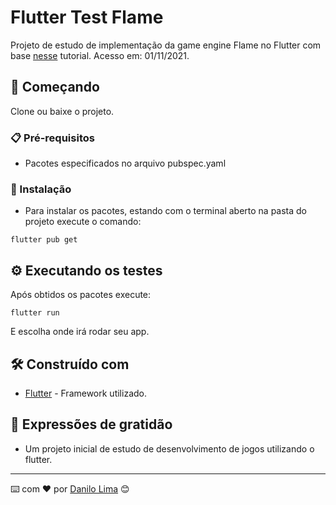 # Flutter Test Flame

Projeto de estudo de implementação da game engine Flame no Flutter com base [nesse](https://www.raywenderlich.com/27407121-building-games-in-flutter-with-flame-getting-started) tutorial. Acesso em: 01/11/2021.


## 🚀 Começando

Clone ou baixe o projeto.


### 📋 Pré-requisitos

* Pacotes especificados no arquivo pubspec.yaml


### 🔧 Instalação

* Para instalar os pacotes, estando com o terminal aberto na pasta do projeto execute o comando:
```
flutter pub get
```


## ⚙️ Executando os testes

Após obtidos os pacotes execute:

```
flutter run
```
E escolha onde irá rodar seu app.


## 🛠️ Construído com

* [Flutter](https://flutter.dev/) - Framework utilizado.


## 🎁 Expressões de gratidão

* Um projeto inicial de estudo de desenvolvimento de jogos utilizando o flutter.


---
⌨️ com ❤️ por [Danilo Lima](https://github.com/danilolimadev/danilolimadev) 😊
